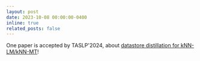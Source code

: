```yaml
---
layout: post
date: 2023-10-08 00:00:00-0400
inline: true
related_posts: false
---
```


One paper is accepted by TASLP'2024, about [datastore distillation for kNN-LM/kNN-MT](https://ieeexplore.ieee.org/document/10334021)!
